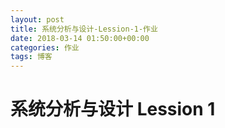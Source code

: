 ```yaml
---
layout: post
title: 系统分析与设计-Lession-1-作业
date: 2018-03-14 01:50:00+00:00
categories: 作业
tags: 博客
---
```


# 系统分析与设计 Lession 1 


